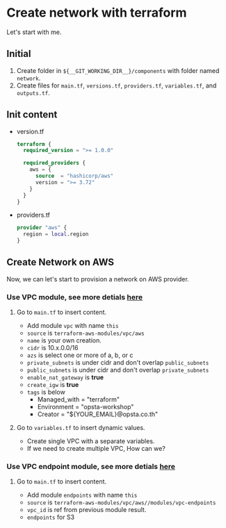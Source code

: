 # Create network with terraform

Let's start with me.

## Initial

1. Create folder in `${__GIT_WORKING_DIR__}/components` with folder named `network`.
2. Create files for `main.tf`, `versions.tf`, `providers.tf`, `variables.tf`, and `outputs.tf`.

## Init content

- version.tf

    ```tf
    terraform {
      required_version = ">= 1.0.0"

      required_providers {
        aws = {
          source  = "hashicorp/aws"
          version = ">= 3.72"
        }
      }
    }
    ```

- providers.tf

    ```tf
    provider "aws" {
      region = local.region
    }
    ```

## Create Network on AWS

Now, we can let's start to provision a network on AWS provider.

### Use VPC module, see more detials [here](https://registry.terraform.io/modules/terraform-aws-modules/vpc/aws/latest)

1. Go to `main.tf` to insert content.

   - Add module `vpc` with name `this`
   - `source` is `terraform-aws-modules/vpc/aws`
   - `name` is your own creation.
   - `cidr` is 10.x.0.0/16
   - `azs` is select one or more of a, b, or c
   - `private_subnets` is under cidr and don't overlap `public_subnets`
   - `public_subnets` is under cidr and don't overlap `private_subnets`
   - `enable_nat_gateway` is **true**
   - `create_igw` is **true**
   - `tags` is below
      - Managed_with = "terraform"
      - Environment = "opsta-workshop"
      - Creator = "${YOUR_EMAIL}@opsta.co.th"
2. Go to `variables.tf` to insert dynamic values.

   - Create single VPC with a separate variables.
   - If we need to create multiple VPC, How can we?

### Use VPC endpoint module, see more detials [here](https://registry.terraform.io/modules/terraform-aws-modules/vpc/aws/latest/submodules/vpc-endpoints)

1. Go to `main.tf` to insert content.

   - Add module `endpoints` with name `this`
   - `source` is `terraform-aws-modules/vpc/aws//modules/vpc-endpoints`
   - `vpc_id` is ref from previous module result.
   - `endpoints` for S3
